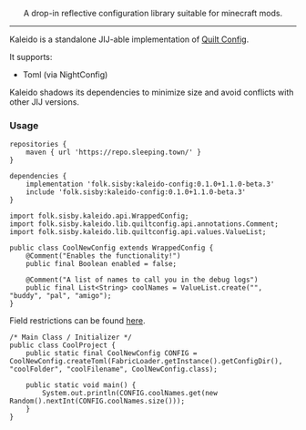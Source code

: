 <!--suppress HtmlDeprecatedTag, XmlDeprecatedElement, HtmlDeprecatedAttribute -->
<center><p align="center">A drop-in reflective configuration library suitable for minecraft mods. </p></center> 

---

Kaleido is a standalone JIJ-able implementation of [Quilt Config](https://github.com/QuiltMC/quilt-config).

It supports:
 - Toml (via NightConfig)

Kaleido shadows its dependencies to minimize size and avoid conflicts with other JIJ versions.

### Usage

```
repositories {
    maven { url 'https://repo.sleeping.town/' }
}

dependencies {
    implementation 'folk.sisby:kaleido-config:0.1.0+1.1.0-beta.3'
    include 'folk.sisby:kaleido-config:0.1.0+1.1.0-beta.3'
}
```

```
import folk.sisby.kaleido.api.WrappedConfig;
import folk.sisby.kaleido.lib.quiltconfig.api.annotations.Comment;
import folk.sisby.kaleido.lib.quiltconfig.api.values.ValueList;

public class CoolNewConfig extends WrappedConfig {
    @Comment("Enables the functionality!")
    public final Boolean enabled = false;
    
    @Comment("A list of names to call you in the debug logs")
    public final List<String> coolNames = ValueList.create("", "buddy", "pal", "amigo");
}
```
Field restrictions can be found [here](https://github.com/QuiltMC/quilt-config/blob/18eb16f8bc33afd026ebe22eac62a5613db0395a/src/main/java/org/quiltmc/config/api/Config.java#L183-L193).

```
/* Main Class / Initializer */
public class CoolProject {
    public static final CoolNewConfig CONFIG = CoolNewConfig.createToml(FabricLoader.getInstance().getConfigDir(), "coolFolder", "coolFilename", CoolNewConfig.class);
    
    public static void main() {
        System.out.println(CONFIG.coolNames.get(new Random().nextInt(CONFIG.coolNames.size()));
    }
}
```